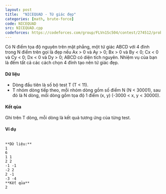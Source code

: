 ```yaml
---
layout: post
title:  "NICEQUAD - Tứ giác đẹp"
categories: [math, brute-force]
code: NICEQUAD
src: NICEQUAD.cpp
codeforces: https://codeforces.com/group/FLVn1Sc504/contest/274512/problem/G
---
```




  


Có N điểm tọa độ nguyên trên mặt phẳng, một tứ giác ABCD với 4 đỉnh trong N điểm trên gọi là đẹp nếu Ax > 0 và Ay > 0; Bx > 0 và By < 0; Cx < 0 và Cy < 0; Dx < 0 và Dy > 0; ABCD có diện tích nguyên. Nhiệm vụ của bạn là đếm tất cả các cách chọn 4 đỉnh tạo nên tứ giác đẹp.

#### Dữ liệu

*   Dòng đầu tiên là số bộ test T (T < 11).
*   T nhóm dòng tiếp theo, mỗi nhóm dòng gồm số điểm N (N < 30001), sau đó là N dòng, mối dòng gồm tọa độ 1 điểm (x, y) (-3000 < x, y < 30000).

#### Kết qủa

Ghi trên T dòng, mỗi dòng là kết quả tương ứng của từng test.

#### Ví dụ

```
 
**Dữ liệu:** 
1
6
1 1
2 2
-1 -1
-2 2
2 -1
-3 -4
**Kết qủa** 
2 

```

<!--more-->

